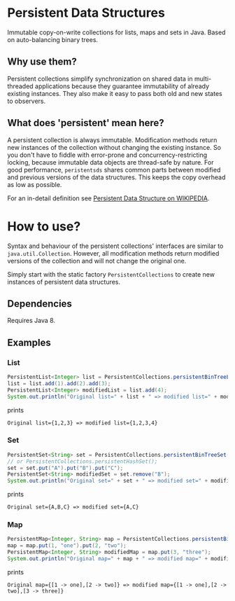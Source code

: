 # Persistent Data Structures
Immutable copy-on-write collections for lists, maps and sets in Java. Based on auto-balancing binary trees.

## Why use them?
Persistent collections simplify synchronization on shared data in multi-threaded applications because they guarantee immutability of already existing instances. They also make it easy to pass both old and new states to observers.

## What does 'persistent' mean here?
A persistent collection is always immutable. Modification methods return new instances of the collection without changing the existing instance. So you don't have to fiddle with error-prone and concurrency-restricting locking, because immutable data objects are thread-safe by nature.
For good performance, `peristentsds` shares common parts between modified and previous versions of the data structures. This keeps the copy overhead as low as possible.

For an in-detail definition see [Persistent Data Structure on WIKIPEDIA](https://en.wikipedia.org/wiki/Persistent_data_structure).

# How to use?
Syntax and behaviour of the persistent collections' interfaces are similar to `java.util.Collection`. However, all modification methods return modified versions of the collection and will not change the original one.

Simply start with the static factory `PersistentCollections` to create new instances of persistent data structures.

## Dependencies
Requires Java 8.

## Examples
### List
```java
PersistentList<Integer> list = PersistentCollections.persistentBinTreeList();
list = list.add(1).add(2).add(3);
PersistentList<Integer> modifiedList = list.add(4);
System.out.println("Original list=" + list + " => modified list=" + modifiedList);
```
prints

    Original list={1,2,3} => modified list={1,2,3,4}

### Set
```java
PersistentSet<String> set = PersistentCollections.persistentBinTreeSet();
// or PersistentCollections.persistentHashSet();
set = set.put("A").put("B").put("C");
PersistentSet<String> modifiedSet = set.remove("B");
System.out.println("Original set=" + set + " => modified set=" + modifiedSet);
```
prints

    Original set={A,B,C} => modified set={A,C}

### Map
```java
PersistentMap<Integer, String> map = PersistentCollections.persistentBinTreeMap();
map = map.put(1, "one").put(2, "two");
PersistentMap<Integer, String> modifiedMap = map.put(3, "three");
System.out.println("Original map=" + map + " => modified map=" + modifiedMap);
```
prints

    Original map={[1 -> one],[2 -> two]} => modified map={[1 -> one],[2 -> two],[3 -> three]}
